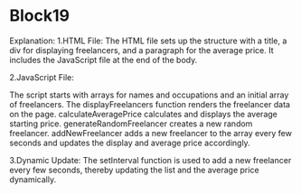 # Block19

Explanation:
1.HTML File: The HTML file sets up the structure with a title, a div for displaying freelancers, and a paragraph for the average price. It includes the JavaScript file at the end of the body.

2.JavaScript File:

  The script starts with arrays for names and occupations and an initial array of freelancers.
  The displayFreelancers function renders the freelancer data on the page.
  calculateAveragePrice calculates and displays the average starting price.
  generateRandomFreelancer creates a new random freelancer.
  addNewFreelancer adds a new freelancer to the array every few seconds and updates the display and average price accordingly.
  
3.Dynamic Update: The setInterval function is used to add a new freelancer every few seconds, thereby updating the list and the average price dynamically.
